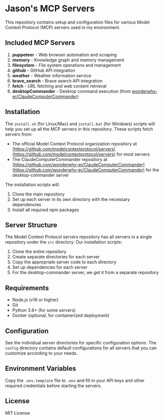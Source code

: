 # Jason's MCP Servers

This repository contains setup and configuration files for various Model Context Protocol (MCP) servers used in my environment.

## Included MCP Servers

1. **puppeteer** - Web browser automation and scraping
2. **memory** - Knowledge graph and memory management
3. **filesystem** - File system operations and management
4. **github** - GitHub API integration
5. **weather** - Weather information service
6. **brave_search** - Brave search API integration
7. **fetch** - URL fetching and web content retrieval
8. **desktopCommander** - Desktop command execution (from [wonderwhy-er/ClaudeComputerCommander](https://github.com/wonderwhy-er/ClaudeComputerCommander))

## Installation

The `install.sh` (for Linux/Mac) and `install.bat` (for Windows) scripts will help you set up all the MCP servers in this repository. These scripts fetch servers from:

- The official Model Context Protocol organization repository at [https://github.com/modelcontextprotocol/servers](https://github.com/modelcontextprotocol/servers) for most servers
- The ClaudeComputerCommander repository at [https://github.com/wonderwhy-er/ClaudeComputerCommander](https://github.com/wonderwhy-er/ClaudeComputerCommander) for the desktop-commander server

The installation scripts will:
1. Clone the main repository
2. Set up each server in its own directory with the necessary dependencies
3. Install all required npm packages

## Server Structure

The Model Context Protocol servers repository has all servers in a single repository under the `src` directory. Our installation scripts:

1. Clone the entire repository
2. Create separate directories for each server
3. Copy the appropriate server code to each directory
4. Set up dependencies for each server
5. For the desktop-commander server, we get it from a separate repository

## Requirements

- Node.js (v16 or higher)
- Git
- Python 3.8+ (for some servers)
- Docker (optional, for containerized deployment)

## Configuration

See the individual server directories for specific configuration options. The `config` directory contains default configurations for all servers that you can customize according to your needs.

## Environment Variables

Copy the `.env.template` file to `.env` and fill in your API keys and other required credentials before starting the servers.

## License

MIT License
